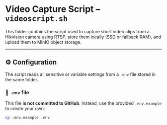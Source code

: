 # Video Capture Script – `videoscript.sh`

This folder contains the script used to capture short video clips from a Hikvision camera using RTSP, store them locally (SSD or fallback RAM), and upload them to MinIO object storage.

---

## ⚙️ Configuration

The script reads all sensitive or variable settings from a `.env` file stored in the same folder.

### 📄 `.env` file

This file **is not committed to GitHub**. Instead, use the provided `.env.example` to create your own:

```bash
cp .env.example .env

